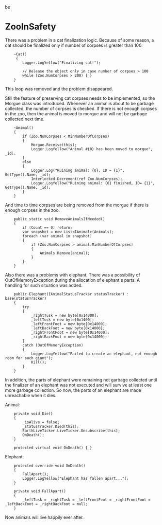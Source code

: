 

be

# ZooInSafety

There was a problem in a cat finalization logic. 
Because of some reason, a cat should be finalized only if number of corpses is greater than 100.

        ~Cat()
         {
            Logger.LogYellow("Finalizing cat!");

            // Release the object only in case number of corpses > 100
            while (Zoo.NumCorpses > 200) { }
        }
        
This loop was removed and the problem disappeared. 

Still the feature of preserving cat corpses needs to be implemented, so the Morgue class was introduced. Whenever an animal is about to be garbage collected, the number of corpses is checked. If there is not enough corpses in the zoo, then the animal is moved to morgue and will not be garbage collected next time.

        ~Animal()
        {
            if (Zoo.NumCorpses < MinNumberOfCorpses)
            {
                Morgue.Receive(this);
                Logger.LogYellow("Animal #{0} has been moved to morgue", _id);
            }
            else
            {
                Logger.Log("Ruining animal: {0}, ID = {1}", GetType().Name, _id);
                Interlocked.Decrement(ref Zoo.NumCorpses);
                Logger.LogYellow("Ruining animal: {0} finished, ID= {1}", GetType().Name, _id);
            }
        }
        
 And time to time corpses are being removed from the morgue if there is enough corpses in the zoo.
 
        public static void RemoveAnimalsIfNeeded()
        {
            if (Count == 0) return;
            var snapshot = new List<IAnimal>(Animals);
            foreach (var animal in snapshot)
            {
                if (Zoo.NumCorpses > animal.MinNumberOfCorpses)
                {
                    Animals.Remove(animal);
                }
            }
        }
        
Also there was a problems with elephant. There was a possibility of OutOfMemoryException during the allocation of elephant's parts. A handling for such situation was added.

        public Elephant(IAnimalStatusTracker statusTracker) : base(statusTracker)
        {
            try
            {
                _rightTusk = new byte[0x14000];
                _leftTusk = new byte[0x1400];
                _leftFrontFoot = new byte[0x14000];
                _leftBackFoot = new byte[0x14000];
                _rightFrontFoot = new byte[0x14000];
                _rightBackFoot = new byte[0x14000];
            }
            catch (OutOfMemoryException)
            {
                Logger.LogYellow("Failed to create an elephant, not enough room for such giant");
                Kill();
            }
        }
        
In addition, the parts of elephant were remaining not garbage collected until the finalizer of an elephant was not executed and will survive at least one more garbage collection. So now, the parts of an elephant are made unreachable when it dies.

Animal:

        private void Die()
        {
            _isAlive = false;
            _statusTracker.Died(this);
            EarthLiveTicker.LiveTicker.Unsubscribe(this);
            OnDeath();
        }

        protected virtual void OnDeath() { }
        
Elephant:

        protected override void OnDeath()
        {
            FallApart();
            Logger.LogYellow("Elephant has fallen apart...");
        }

        private void FallApart()
        {
            _leftTusk = _rightTusk = _leftFrontFoot = _rightFrontFoot = _leftBackFoot = _rightBackFoot = null;
        }
        
 Now animals will live happily ever after.
